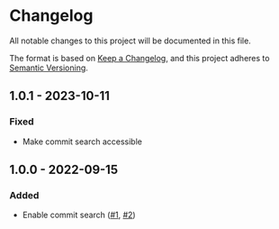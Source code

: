 # Changelog
All notable changes to this project will be documented in this file.

The format is based on [Keep a Changelog](https://keepachangelog.com/en/1.0.0/),
and this project adheres to [Semantic Versioning](https://semver.org/spec/v2.0.0.html).

## 1.0.1 - 2023-10-11
### Fixed
- Make commit search accessible

## 1.0.0 - 2022-09-15
### Added
- Enable commit search ([#1](https://github.com/scm-manager/scm-commit-search-plugin/pull/1), [#2](https://github.com/scm-manager/scm-commit-search-plugin/pull/2))

